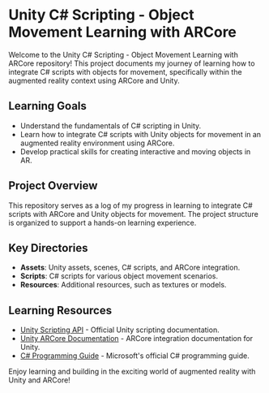 # Unity C# Scripting - Object Movement Learning with ARCore

Welcome to the Unity C# Scripting - Object Movement Learning with ARCore repository! This project documents my journey of learning how to integrate C# scripts with objects for movement, specifically within the augmented reality context using ARCore and Unity.

## Learning Goals

- Understand the fundamentals of C# scripting in Unity.
- Learn how to integrate C# scripts with Unity objects for movement in an augmented reality environment using ARCore.
- Develop practical skills for creating interactive and moving objects in AR.

## Project Overview

This repository serves as a log of my progress in learning to integrate C# scripts with ARCore and Unity objects for movement. The project structure is organized to support a hands-on learning experience.

## Key Directories

- **Assets**: Unity assets, scenes, C# scripts, and ARCore integration.
- **Scripts**: C# scripts for various object movement scenarios.
- **Resources**: Additional resources, such as textures or models.

## Learning Resources

- [Unity Scripting API](https://docs.unity3d.com/ScriptReference/) - Official Unity scripting documentation.
- [Unity ARCore Documentation](https://developers.google.com/ar/develop/unity) - ARCore integration documentation for Unity.
- [C# Programming Guide](https://docs.microsoft.com/en-us/dotnet/csharp/) - Microsoft's official C# programming guide.


Enjoy learning and building in the exciting world of augmented reality with Unity and ARCore!
